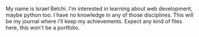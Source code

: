 My name is Israel Belchi.
I'm interested in learning about web development, maybe python too.
I have no knowledge in any of those disciplines.
This will be my journal where i'll keep my achievements.
Expect any kind of files here, this won't be a portfolio.
